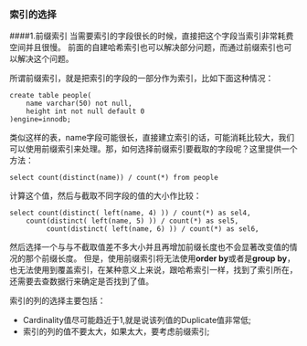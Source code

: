 ### 索引的选择

####1.前缀索引
当需要索引的字段很长的时候，直接把这个字段当索引非常耗费空间并且很慢。
前面的自建哈希索引也可以解决部分问题，而通过前缀索引也可以解决这个问题。

所谓前缀索引，就是把索引的字段的一部分作为索引，比如下面这种情况：
```
create table people(
	name varchar(50) not null,
	height int not null default 0
)engine=innodb;
```
类似这样的表，name字段可能很长，直接建立索引的话，可能消耗比较大，我们可以使用前缀索引来处理。那，如何选择前缀索引要截取的字段呢？这里提供一个方法：

```
select count(distinct(name)) / count(*) from people
```
计算这个值，然后与截取不同字段的值的大小作比较：
```
select count(distinct( left(name, 4) )) / count(*) as sel4,
	count(distinct( left(name, 5) )) / count(*) as sel5,
       	 count(distinct( left(name, 6) )) / count(*) as sel6,
```
然后选择一个与与不截取值差不多大小并且再增加前缀长度也不会显著改变值的情况的那个前缀长度。
但是，使用前缀索引将无法使用**order by**或者是**group by**，也无法使用到覆盖索引，在某种意义上来说，跟哈希索引一样，找到了索引所在，还需要去查数据行来确定是否找到了值。


索引的列的选择主要包括：
- Cardinality值尽可能趋近于1,就是说该列值的Duplicate值非常低;
- 索引的列的值不要太大，如果太大，要考虑前缀索引;
